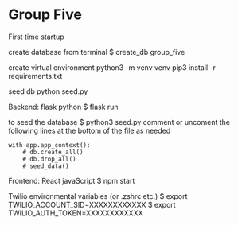 # Group Five

First time startup

create database from terminal 
  $ create_db group_five

create virtual environment
  python3 -m venv venv
  pip3 install -r requirements.txt

seed db
  python seed.py


Backend: 
  flask python
  $ flask run

  to seed the database
    $ python3 seed.py
    comment or uncoment the following lines at the bottom of the file as needed 

    with app.app_context():
        # db.create_all()
        # db.drop_all()
        # seed_data()

Frontend: 
  React javaScript
  $ npm start

Twilio environmental variables (or .zshrc etc.)
  $ export TWILIO_ACCOUNT_SID=XXXXXXXXXXXX
  $ export TWILIO_AUTH_TOKEN=XXXXXXXXXXXX

